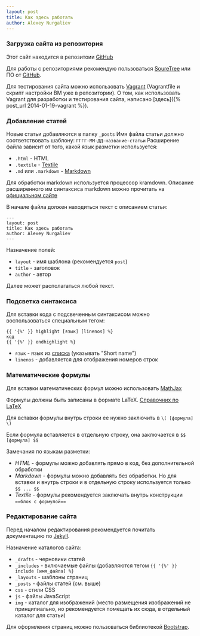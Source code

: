 ```yaml
---
layout: post
title: Как здесь работать
author: Alexey Nurgaliev
---
```


### Загрузка сайта из репозитория

Этот сайт находится в репозитоии [GitHub](https://github.com/n-at/n-at.github.io)

Для работы с репозиториями рекомендую пользоваться [SoureTree](http://sourcetreeapp.com/) или ПО от [GitHub](https://github.com/).

Для тестирования сайта можно использовать [Vagrant](http://www.vagrantup.com/) (Vagrantfile и скрипт настройки ВМ уже в репозитории). О том, как использовать Vagrant для разработки и тестирования сайта, написано [здесь]({% post_url 2014-01-19-vagrant %}).

### Добавление статей

Новые статьи добавляются в папку `_posts` Имя файла статьи должно соответствовать шаблону: `ГГГГ-ММ-ДД-название-статьи` Расширение файла зависит от того, какой язык разметки используется:

* `.html` - HTML
* `.textile` - [Textile](http://ru.wikipedia.org/wiki/Textile_%28%D1%8F%D0%B7%D1%8B%D0%BA_%D1%80%D0%B0%D0%B7%D0%BC%D0%B5%D1%82%D0%BA%D0%B8%29)
* `.md` или `.markdown` - [Markdown](http://ru.wikipedia.org/wiki/Markdown)

Для обработки markdown используется процессор kramdown. Описание расширенного им синтаксиса markdown можно прочитать на [официальном сайте](http://kramdown.gettalong.org/syntax.html)

В начале файла должен находиться текст с описанием статьи:

    ---
    layout: post
    title: Как здесь работать
    author: Alexey Nurgaliev
    ---


Назначение полей:

* `layout` - имя шаблона (рекомендуется `post`)
* `title` - заголовок
* `author` - автор

Далее может располагаться любой текст.

### Подсветка синтаксиса

Для вставки кода с подсвеченным синтаксисом можно воспользоваться специальным тегом:

    {{ '{%' }} highlight [язык] [linenos] %}
    код
    {{ '{%' }} endhighlight %}

* `язык` - язык из [списка](http://pygments.org/docs/lexers/) (указывать "Short name")
* `linenos` - добавляется для отображения номеров строк

### Математические формулы

Для вставки математических формул можно использовать [MathJax](http://www.mathjax.org/)

Формулы должны быть записаны в формате LaTeX. [Справочних по LaTeX](http://physics.nad.ru/latex.html)

Для вставки формулы внутрь строки ее нужно заключить в `\( [формула] \)`

Если формула вставляется в отдельную строку, она заключается в `$$ [формула] $$`

Замечания по языкам разметки:

* *HTML* - формулы можно добавлять прямо в код, без дополнительной обработки
* *Markdown* - формулы можно добавлять без обработки. Но для вставки и внутрь строки и в отдельную строку используется только `$$ ... $$`
* *Textile* - формулы рекомендуется заключать внутрь конструкции `==блок с формулой==`

### Редактирование сайта

Перед началом редактирования рекомендуется почитать документацию по [Jekyll](http://jekyllrb.com/docs/home/).

Назначение каталогов сайта:

* `_drafts` - черновики статей
* `_includes` - включаемые файлы (добавляются тегом `{{ '{%' }} include [имя_файла] %}`
* `_layouts` - шаблоны страниц
* `_posts` - файлы статей (см. выше)
* `css` - стили CSS
* `js` - файлы JavaScript
* `img` - каталог для изображений (место размещения изображений не принципиально, но рекомендуется помещать их сюда, в отдельный каталог для статьи)

Для оформления страниц можно пользоваться библиотекой [Bootstrap](http://getbootstrap.com/).
